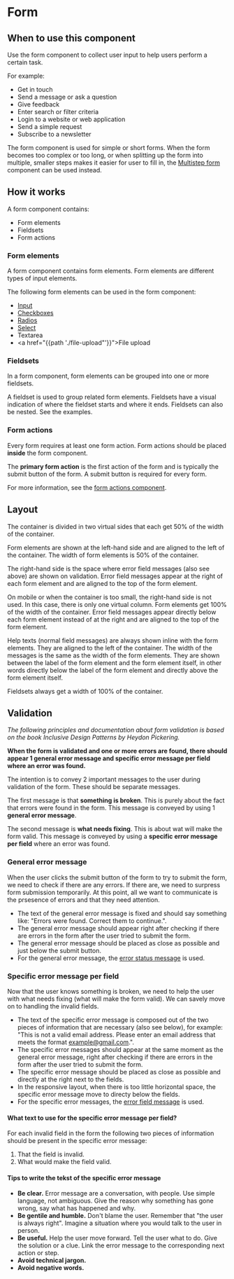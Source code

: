 # Form

## When to use this component

Use the form component to collect user input to help users perform a certain task.

For example:

* Get in touch
* Send a message or ask a question
* Give feedback
* Enter search or filter criteria
* Login to a website or web application
* Send a simple request
* Subscribe to a newsletter

The form component is used for simple or short forms. When the form becomes too complex or too long, or when splitting up the form into multiple, smaller steps makes it easier for user to fill in, the <a href="{{path './multisteo-form.html'}}">Multistep form</a> component can be used instead.<!-- @TODO maybe mention that a simple form is used for collecting user input in a fast way and that a multistep form can be used in cases where you rather want to slow down the user, for instance if the task or the input is critical -->

## How it works

A form component contains:

* Form elements
* Fieldsets
* Form actions

### Form elements

A form component contains form elements. Form elements are different types of input elements.
 
The following form elements can be used in the form component:

* <a href="{{path './formitem.html'}}">Input</a>
* <a href="{{path './checkboxes.html'}}">Checkboxes</a>
* <a href="{{path './radios.html'}}">Radios</a>
* <a href="{{path './select.html'}}">Select</a>
* Textarea <!-- @TODO Add link to the textarea component -->
* <a href="{{path './file-upload"'}}">File upload</a>

### Fieldsets

In a form component, form elements can be grouped into one or more fieldsets.

A fieldset is used to group related form elements. Fieldsets have a visual indication of where the fieldset starts and where it ends. Fieldsets can also be nested. See the examples.

### Form actions

Every form requires at least one form action. Form actions should be placed **inside** the form component.

The **primary form action** is the first action of the form and is typically the submit button of the form. A submit button is required for every form.

For more information, see the <a href="{{path './form-actions.html'}}">form actions component</a>.

## Layout

The container is divided in two virtual sides that each get 50% of the width of the container.

Form elements are shown at the left-hand side and are aligned to the left of the container. The width of form elements is 50% of the container.

The right-hand side is the space where error field messages (also see above) are shown on validation. Error field messages appear at the right of each form element and are aligned to the top of the form element.

On mobile or when the container is too small, the right-hand side is not used. In this case, there is only one virtual column. Form elements get 100% of the width of the container. Error field messages appear directly below each form element instead of at the right and are aligned to the top of the form element.

Help texts (normal field messages) are always shown inline with the form elements. They are aligned to the left of the container. The width of the messages is the same as the width of the form elements. They are shown between the label of the form element and the form element itself, in other words directly below the label of the form element and directly above the form element itself.

Fieldsets always get a width of 100% of the container.

## Validation

*The following principles and documentation about form validation is based on the book Inclusive Design Patterns by Heydon Pickering.*

**When the form is validated and one or more errors are found, there should appear 1 general error message and specific error message per field where an error was found.**

The intention is to convey 2 important messages to the user during validation of the form. These should be separate messages.

The first message is that **something is broken**. This is purely about the fact that errors were found in the form. This message is conveyed by using 1 **general error message**.

The second message is **what needs fixing**. This is about wat will make the form valid. This message is conveyed by using a **specific error message per field** where an error was found.

### General error message

When the user clicks the submit button of the form to try to submit the form, we need to check if there are any errors. If there are, we need to surpress form submission temporarily. At this point, all we want to communicate is the prsesence of errors and that they need attention.

* The text of the general error message is fixed and should say something like: "Errors were found. Correct them to continue.".
* The general error message should appear right after checking if there are errors in the form after the user tried to submit the form.
* The general error message should be placed as close as possible and just below the submit button.
* For the general error message, the <a href="{{path './status-message.html'}}">error status message</a> is used.

### Specific error message per field

Now that the user knows something is broken, we need to help the user with what needs fixing (what will make the form valid). We can savely move on to handling the invalid fields.

* The text of the specific error message is composed out of the two pieces of information that are necessary (also see below), for example: "This is not a valid email address. Please enter an email address that meets the format example@gmail.com.".
* The specific error messages should appear at the same moment as the general error message, right after checking if there are errors in the form after the user tried to submit the form.
* The specific error message should be placed as close as possible and directly at the right next to the fields.
 * In the responsive layout, when there is too little horizontal space, the specific error message move to directy below the fields.
* For the specific error messages, the <a href="{{path './field-message.html'}}">error field message</a> is used.

#### What text to use for the specific error message per field?

For each invalid field in the form the following two pieces of information should be present in the specific error message:

1. That the field is invalid.
2. What would make the field valid.

#### Tips to write the tekst of the specific error message

* **Be clear.** Error message are a conversation, with people. Use simple language, not ambiguous. Give the reason why something has gone wrong, say what has happened and why.
* **Be gentile and humble.** Don't blame the user. Remember that "the user is always right". Imagine a situation where you would talk to the user in person.
* **Be useful.** Help the user move forward. Tell the user what to do. Give the solution or a clue. Link the error message to the corresponding next action or step.
* **Avoid technical jargon.**
* **Avoid negative words.**